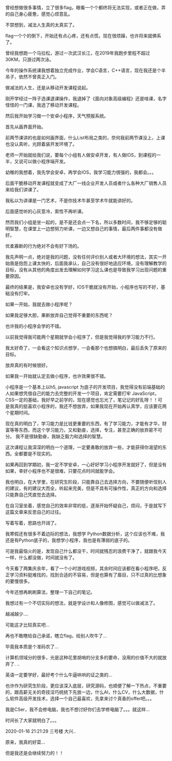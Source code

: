 曾经想做很多事情，立了很多flag，眼看一个个都终将无法实现，或者正在做，弄的自己身心疲惫，感觉心烦意乱。  

不禁想到，减法人生真的太真实了。  

flag一个个的倒下，开始还有点心疼，还有点慌，现在很烦躁，也许将来就佛系了。  

曾经我想跑一个马拉松，游过一次武汉长江，在2019年我跑步里程不超过30KM，只游过两次泳。  

今年的操作系统课我想着独立完成作业，学会C语言，C++语言，现在我还是个半吊子，依然不曾真正入门。  

 

做减法的人生，还是从移动开发课程说起。  

刚开学经过一阵子选课退课操作，我退掉了《面向对象高级编程》还是啥课，名字怪怪的一门课，我选了移动开发课程。   

然后我开始学习做一个安卓小程序，天气预报系统。  

首先从画界面开始。  

前两节课讲的也是如何画界面，什么List布局之类的，奈何我前两节课没上，上课也没认真听，光顾着装开发环境了。  

老师一开始就给我们说，要每个小组有人做安卓开发，有人做IOS，到课程的一半，又说可以做小程序端开发。  

幼稚的我想着，我先学会安卓，再学会IOS，我学习能力很强的，我都会。。。  

后面干脆移动开发课程就变成了大厂一线企业开发人员或者什么各种大厂销售人员来给我们讲课了。  

我私以为讲课是一门艺术，不是你技术牛甚至学术牛就能讲好的。  

后面感觉听的心灰意冷，索性不再听课。  

然而我们小组是坐一起的，是不是还会点一下名，所以多数时间，我不够足够的聪明智慧，在课堂上一边想努力听课，一边又想自己的事情，最后两件事都没有做好。 

优柔寡断的行为绝对不会有好下场的。  

我先声明一点，绝对是我的问题，没有任何评价别人或者大环境的想法，其实一开始我是抱怨上课太快的，后面我承认，自己没有很好地适应环境，没有理解教学的目标，没有从其他的角度出发去理解如何学习这么课也是导致我学习出现问题的重要原因。  

最终的结果是，我安卓也没有学好，IOS干脆就没有开始，小程序也写的不好，基础没有打牢。  

如果一开始，我就去做小程序呢？  

如果我足够大胆，果断放弃自己觉得不重要的东西呢？  

也许我的小程序会学的不错。  

以前我觉得我可能两个星期就学会小程序了，但是我觉得我的学习能力不行。  

我太好奇了，一会看这个知识点想学，一会看那个也想搞明白，最后丢失了原来的目标。 

放弃真的有时候很好。  

如果我一开始就认定去做小程序，也许效果很不错。  

小程序是一个基本上以h5, javascript 为底子的开发项目，我觉得没有前端基础的人如果想凭借自己的能力去完整的开发一个项目，肯定需要打牢 JavaScript，CSS一定的基础，我好早之前学的，现在感觉也忘光了，笔记记的好乱呀！！可是我真的挺喜欢小程序的，我还不想放弃，如果我现在开始再认真学，应该要花两个星期时间。 

现在真的明白了，学习能力是比钱更重要的东西，有了学习能力，才能有才华，财富等等东西，而这个学习能力，又和勤奋，选择，专注，甚至正确的放弃密不可分。 我不是很缺勤奋，我缺乏毅力和选择的智慧。 

这次课程让我深深的明白一个道理，一定要勇敢的放弃一些，才能获得你渴望的东西。全都要是不现实的。  

如果再回到学期初，我一定不学安卓，一心好好学习小程序开发就好了，但是没有如果，幸好小程序也不是很难，只要花点时间就能学会。  

我也明白，在大学里，在研究生阶段，只能靠自己去选择方向，不要随便听信别人的建议，有的建议大而全，听起来完美，但是不具有可操作性，真正的方向和选择只能靠自己凭直觉去选择。  



在自习室坐着，感觉自己的效率非常的低，逐渐开始怀疑自己，烦闷，于是就写下这篇文章来反思自己的过往。  

写着写着，思路也开阔了。  



我寒假还有很多不着边际的想法，我想学 Python数据分析，这个应该也不难，我还是有Python底子的，我想学小程序，我也是有薄弱的底子的。  

可是我最恼火的是，发现自己什么都没干，时间就残忍的浪费干净了，就跟我今天一样，什么都没做，时间就没有了。  

今天看了两集庆余年，看了一个小时游戏视频，其余时间应该都在看小程序吧，反正学习资料挺难找的，找到合适的不容易，但是也算有了眉目，只不过真的比想象的要慢很多。  

今年还想再刷刷算法，整理一下自己的笔记。  

我想过有一个不切实际的想法，就是学设计和人像修图，感觉可以做减法了。  

越减越少....

可能这才比较真实吧...

再也不敢瞎给自己承诺，瞎立flag，给别人吹牛了...

毕竟我本质是个准码农了...

计算机领域分的很多，光是这种花里胡哨的分支多的要命，没用的价值不大的就放弃了. .. 

英语一定要学好，最好考个什么牛逼哄哄的证之类的...  





也许作为研究生阶段，更应该深入底层，研究源码，也顺便了解一下热点，不重要的，跟高薪无关的奇技淫巧统统下先放一边，什么AI，什么CV，什么大数据，什么软件高级开发技术，选择一个自己最喜欢，先拿来讨个真香的offer吧。。。

我是CSer，我不会修电脑，我也不想讨好你们去学修电脑了。。。就这样...

时间长了大家就明白了。。。





2020-01-16 21:21:29 三号楼 大兴..  





原来，我真的好菜...

但是我还是会继续努力的！！ 

  





